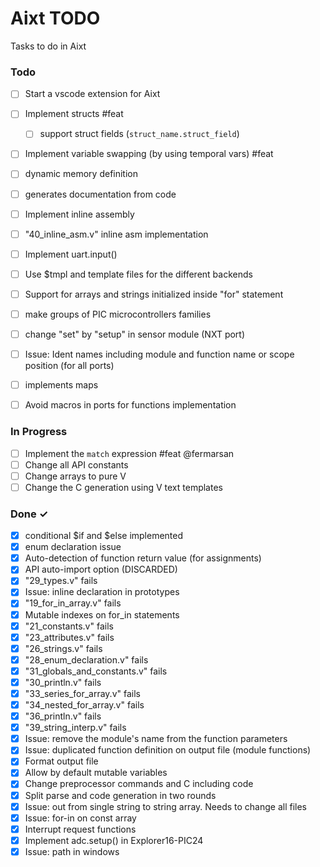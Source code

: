 # Aixt TODO

Tasks to do in Aixt 


### Todo

- [ ] Start a vscode extension for Aixt
- [ ] Implement structs #feat
    - [ ] support struct fields (`struct_name.struct_field`)
- [ ] Implement variable swapping (by using temporal vars) #feat
- [ ] dynamic memory definition
- [ ] generates documentation from code
- [ ] Implement inline assembly
- [ ] "40_inline_asm.v" inline asm implementation
- [ ] Implement uart.input()
- [ ] Use $tmpl and template files for the different backends 
- [ ] Support for arrays and strings initialized inside "for" statement
- [ ] make groups of PIC microcontrollers families 
- [ ] change "set" by "setup" in sensor module (NXT port)
- [ ] Issue: Ident names including module and function name or scope position (for all ports)
- [ ] implements maps
- [ ] Avoid macros in ports for functions implementation


### In Progress

- [ ] Implement the `match` expression #feat @fermarsan
- [ ] Change all API constants
- [ ] Change arrays to  pure V
- [ ] Change the C generation using V text templates

### Done ✓

- [x] conditional $if and $else implemented
- [x] enum declaration issue
- [X] Auto-detection of function return value (for assignments)
- [x] API auto-import option (DISCARDED)
- [x] "29_types.v" fails
- [x] Issue: inline declaration in prototypes 
- [x] "19_for_in_array.v" fails
- [x] Mutable indexes on for_in statements
- [x] "21_constants.v" fails
- [x] "23_attributes.v" fails
- [x] "26_strings.v" fails
- [x] "28_enum_declaration.v" fails
- [x] "31_globals_and_constants.v" fails
- [x] "30_println.v" fails
- [x] "33_series_for_array.v" fails
- [x] "34_nested_for_array.v" fails
- [x] "36_println.v" fails
- [x] "39_string_interp.v" fails
- [x] Issue: remove the module's name from the function parameters
- [x] Issue: duplicated function definition on output file (module functions)
- [x] Format output file
- [x] Allow by default mutable variables
- [x] Change preprocessor commands and C including code
- [x] Split parse and code generation in two rounds
- [x] Issue: out from single string to string array. Needs to change all files
- [x] Issue: for-in on const array
- [x] Interrupt request functions
- [x] Implement adc.setup() in Explorer16-PIC24
- [x] Issue: path in windows
